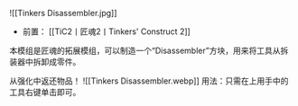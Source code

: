 ![[Tinkers Disassembler.jpg]]
- 前置：
 [[TiC2丨匠魂2丨Tinkers' Construct 2]]

本模组是匠魂的拓展模组，可以制造一个“Disassembler”方块，用来将工具从拆装器中拆卸成零件。

从强化中返还物品！
![[Tinkers Disassembler.webp]]
用法：只需在上用手中的工具右键单击即可。